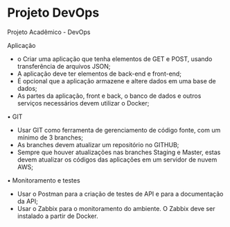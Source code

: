 # Projeto DevOps

Projeto Acadêmico - DevOps

Aplicação 
- o Criar uma aplicação que tenha elementos de GET e POST, usando transferência de arquivos JSON;
- A aplicação deve ter elementos de back-end e front-end;
- É opcional que a aplicação armazene e altere dados em uma base de dados;
- As partes da aplicação, front e back, o banco de dados e outros serviços necessários devem utilizar o Docker;
  
• GIT
- Usar GIT como ferramenta de gerenciamento de código fonte, com um mínimo de 3 branches;
- As branches devem atualizar um repositório no GITHUB;
- Sempre que houver atualizações nas branches Staging e Master, estas devem atualizar os códigos das aplicações em um servidor de nuvem AWS;
  
• Monitoramento e testes 
- Usar o Postman para a criação de testes de API e para a documentação da API;
- Usar o Zabbix para o monitoramento do ambiente. O Zabbix deve ser instalado a partir de Docker.
